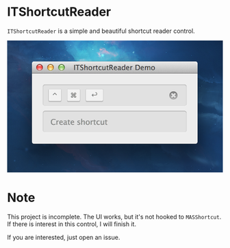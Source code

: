 ITShortcutReader
================

`ITShortcutReader` is a simple and beautiful shortcut reader control.

![](./demo.png)

# Note

This project is incomplete. The UI works, but it's not hooked to `MASShortcut`.
If there is interest in this control, I will finish it.

If you are interested, just open an issue.
